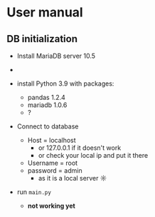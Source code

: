 # User manual

## DB initialization
* Install MariaDB server 10.5
* 
* install Python 3.9 with packages:
  * pandas 1.2.4
  * mariadb 1.0.6
  * ?
  
* Connect to database
  * Host = localhost
    * or 127.0.0.1 if it doesn't work
    * or check your local ip and put it there
  * Username = root
  * password = admin
    * as it is a local server ☼

* run `main.py`
  * **not working yet**

